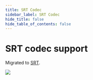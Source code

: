 ```yaml
---
title: SRT Codec
sidebar_label: SRT Codec
hide_title: false
hide_table_of_contents: false
---
```


# SRT codec support

Migrated to [SRT](./srt.md).

![](https://ossrs.net/gif/v1/sls.gif?site=ossrs.io&path=/lts/doc/en/v5/srt-codec)



